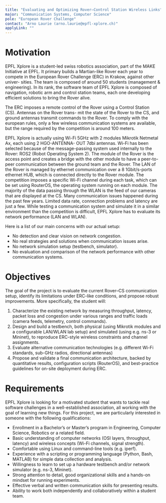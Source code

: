 ```yaml
---
title: "Evaluating and Optimizing Rover–Control Station Wireless Links"
major: "Communication Systems, Computer Science"
pole: "European Rover Challenge"
contact: "Arno Laurie (arno.laurie@epfl-xplore.ch)"
applyLink: ""
---
```


# Motivation

EPFL Xplore is a student-led swiss robotics association, part of the MAKE Initiative at EPFL. It primary builds a
Martian-like Rover each year to compete in the European Rover Challenge (ERC) in Krakow, against other univer-
sities. The team is composed of around 50 students (management & engineering). In its rank, the software team
of EPFL Xplore is composed of navigation, robotic arm and control station teams, each one developing efficient
solutions to bring the Rover alive.

The ERC imposes a remote control of the Rover using a Control Station (CS). Antennas on the Rover trans-
mit the state of the Rover to the CS, and ground antennas transmit commands to the Rover. To comply with the
european rules, only a few wireless communication systems are available, but the range required by the competition
is around 100 meters.

EPFL Xplore is actually using Wi-Fi 5GHz with 2 modules Mikrotik Netmetal Ax, each using 2 HGO-ANTENNA-
OUT 7dbi antennas. Wi-Fi has been selected because of the message-passing system used internally to the Rover:
ROS2 (Robot Operating System 2). The module of the Rover is the access point and creates a bridge with the
other module to have a peer-to-peer communication between the ground team and the Rover. The LAN of the
Rover is managed by ethernet communication over a 8 1Gbit/s-ports ethernet HUB, which is connected directly
to the Rover module. The competition imposes a specific Wi-Fi channel during each task, which can be set using
RouterOS, the operating system running on each module. The majority of the data passing through the WLAN is
the feed of our cameras that are displayed at the CS. Many communication issues happened during the past few
years. Limited data rate, connection problems and latency are just a few. While testing a communication system
and simulate it in a similar environment than the competition is difficult, EPFL Xplore has to evaluate its network
performance (LAN and WLAN).

Here is a list of our main concerns with our actual setup:
- No detection and clear vision on network congestion.
- No real strategies and solutions when communication issues arise.
- No network simulation setup (testbench, simulator).
- No evaluation and comparison of the network performance with other communication systems.

# Objectives

The goal of the project is to evaluate the current Rover–CS communication setup, identify its limitations under
ERC-like conditions, and propose robust improvements. More specifically, the student will:

1. Characterize the existing network by measuring throughput, latency, packet loss and congestion under various
ranges and traffic loads (camera feeds, telemetry, control commands).
2. Design and build a testbench, both physical (using Mikrotik modules and a configurable LAN/WLAN lab
setup) and simulated (using e.g. ns-3 or Mininet), to reproduce ERC-style wireless constraints and channel
assignments.
3. Evaluate alternative communication technologies (e.g. different Wi-Fi standards, sub-GHz radios, directional
antennas)
4. Propose and validate a final communication architecture, backed by quantitative results, configuration scripts
(RouterOS), and best-practice guidelines for on-site deployment during ERC.

# Requirements

EPFL Xplore is looking for a motivated student that wants to tackle real software challenges in a well-established
association, all working with the goal of learning new things. For this project, we are particularly interested in
someone with the following qualifications:

- Enrollment in a Bachelor’s or Master’s program in Engineering, Computer Science, Robotics or a related
field.
- Basic understanding of computer networks (OSI layers, throughput, latency) and wireless concepts (Wi-Fi
channels, signal strength).
- Comfortable using Linux and command-line tools (e.g. iperf).
- Experience with a scripting or programming language (Python, Bash, MATLAB) for simple data collection
and analysis.
- Willingness to learn to set up a hardware testbench and/or network simulator (e.g. ns-3, Mininet).
- Strong attention to detail, good organizational skills and a hands-on mindset for running experiments.
- Effective verbal and written communication skills for presenting results.
- Ability to work both independently and collaboratively within a student team.